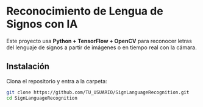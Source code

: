 
# Reconocimiento de Lengua de Signos con IA

Este proyecto usa **Python + TensorFlow + OpenCV** para reconocer letras del lenguaje de signos a partir de imágenes o en tiempo real con la cámara.

## Instalación

Clona el repositorio y entra a la carpeta:

```bash
git clone https://github.com/TU_USUARIO/SignLanguageRecognition.git
cd SignLanguageRecognition
